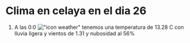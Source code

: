 # Clima en celaya en el dia 26

1. A las 0:0 !["icon weather"](http://openweathermap.org/img/w/10n.png) tenemos una temperatura de 13.28 C con lluvia ligera y  vientos de 1.31 y nubosidad al 56%
